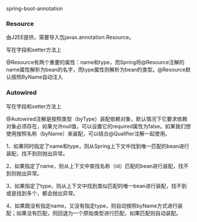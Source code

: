 spring-boot-annotation





### Resource

由J2EE提供，需要导入包javax.annotation.Resource。

写在字段和setter方法上

@Resource有两个重要的属性：name和type，而Spring将@Resource注解的name属性解析为bean的名字，而type属性则解析为bean的类型。@Resource默认按照ByName自动注入

### Autowired

写在字段和setter方法上

@Autowired注解是按照类型（byType）装配依赖对象，默认情况下它要求依赖对象必须存在，如果允许null值，可以设置它的required属性为false。如果我们想使用按照名称（byName）来装配，可以结合@Qualifier注解一起使用。



1、如果同时指定了name和type，则从Spring上下文中找到唯一匹配的bean进行装配，找不到则抛出异常。

2、如果指定了name，则从上下文中查找名称（id）匹配的bean进行装配，找不到则抛出异常。

3、如果指定了type，则从上下文中找到类似匹配的唯一bean进行装配，找不到或是找到多个，都会抛出异常。

4、如果既没有指定name，又没有指定type，则自动按照byName方式进行装配；如果没有匹配，则回退为一个原始类型进行匹配，如果匹配则自动装配。